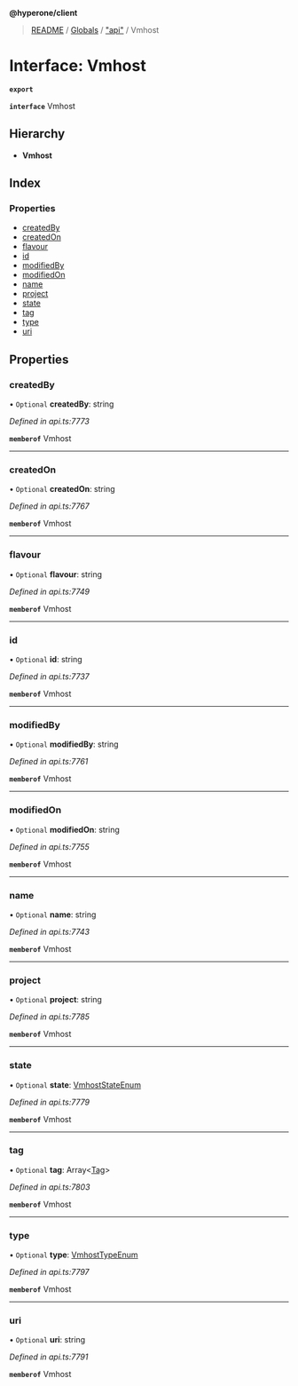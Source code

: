 **@hyperone/client**

> [README](../README.md) / [Globals](../globals.md) / ["api"](../modules/_api_.md) / Vmhost

# Interface: Vmhost

**`export`** 

**`interface`** Vmhost

## Hierarchy

* **Vmhost**

## Index

### Properties

* [createdBy](_api_.vmhost.md#createdby)
* [createdOn](_api_.vmhost.md#createdon)
* [flavour](_api_.vmhost.md#flavour)
* [id](_api_.vmhost.md#id)
* [modifiedBy](_api_.vmhost.md#modifiedby)
* [modifiedOn](_api_.vmhost.md#modifiedon)
* [name](_api_.vmhost.md#name)
* [project](_api_.vmhost.md#project)
* [state](_api_.vmhost.md#state)
* [tag](_api_.vmhost.md#tag)
* [type](_api_.vmhost.md#type)
* [uri](_api_.vmhost.md#uri)

## Properties

### createdBy

• `Optional` **createdBy**: string

*Defined in api.ts:7773*

**`memberof`** Vmhost

___

### createdOn

• `Optional` **createdOn**: string

*Defined in api.ts:7767*

**`memberof`** Vmhost

___

### flavour

• `Optional` **flavour**: string

*Defined in api.ts:7749*

**`memberof`** Vmhost

___

### id

• `Optional` **id**: string

*Defined in api.ts:7737*

**`memberof`** Vmhost

___

### modifiedBy

• `Optional` **modifiedBy**: string

*Defined in api.ts:7761*

**`memberof`** Vmhost

___

### modifiedOn

• `Optional` **modifiedOn**: string

*Defined in api.ts:7755*

**`memberof`** Vmhost

___

### name

• `Optional` **name**: string

*Defined in api.ts:7743*

**`memberof`** Vmhost

___

### project

• `Optional` **project**: string

*Defined in api.ts:7785*

**`memberof`** Vmhost

___

### state

• `Optional` **state**: [VmhostStateEnum](../enums/_api_.vmhoststateenum.md)

*Defined in api.ts:7779*

**`memberof`** Vmhost

___

### tag

• `Optional` **tag**: Array\<[Tag](_api_.tag.md)>

*Defined in api.ts:7803*

**`memberof`** Vmhost

___

### type

• `Optional` **type**: [VmhostTypeEnum](../enums/_api_.vmhosttypeenum.md)

*Defined in api.ts:7797*

**`memberof`** Vmhost

___

### uri

• `Optional` **uri**: string

*Defined in api.ts:7791*

**`memberof`** Vmhost
